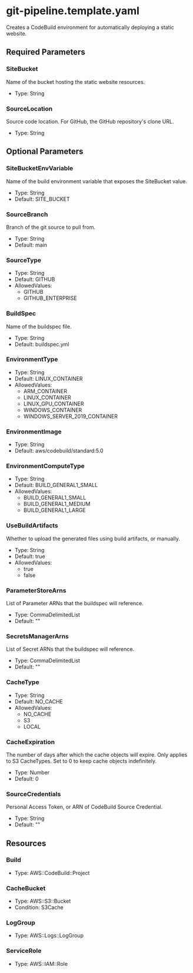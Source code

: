 # git-pipeline.template.yaml

Creates a CodeBuild environment for automatically deploying a static website.

## Required Parameters

### SiteBucket

Name of the bucket hosting the static website resources.

- Type: String

### SourceLocation

Source code location. For GitHub, the GitHub repository's clone URL.

- Type: String

## Optional Parameters

### SiteBucketEnvVariable

Name of the build environment variable that exposes the SiteBucket value.

- Type: String
- Default: SITE_BUCKET

### SourceBranch

Branch of the git source to pull from.

- Type: String
- Default: main

### SourceType

- Type: String
- Default: GITHUB
- AllowedValues:
  - GITHUB
  - GITHUB_ENTERPRISE

### BuildSpec

Name of the buildspec file.

- Type: String
- Default: buildspec.yml

### EnvironmentType

- Type: String
- Default: LINUX_CONTAINER
- AllowedValues:
  - ARM_CONTAINER
  - LINUX_CONTAINER
  - LINUX_GPU_CONTAINER
  - WINDOWS_CONTAINER
  - WINDOWS_SERVER_2019_CONTAINER

### EnvironmentImage

- Type: String
- Default: aws/codebuild/standard:5.0

### EnvironmentComputeType

- Type: String
- Default: BUILD_GENERAL1_SMALL
- AllowedValues:
  - BUILD_GENERAL1_SMALL
  - BUILD_GENERAL1_MEDIUM
  - BUILD_GENERAL1_LARGE

### UseBuildArtifacts

Whether to upload the generated files using build artifacts, or manually.

- Type: String
- Default: true
- AllowedValues:
  - true
  - false

### ParameterStoreArns

List of Parameter ARNs that the buildspec will reference.

- Type: CommaDelimitedList
- Default: ""

### SecretsManagerArns

List of Secret ARNs that the buildspec will reference.

- Type: CommaDelimitedList
- Default: ""

### CacheType

- Type: String
- Default: NO_CACHE
- AllowedValues:
  - NO_CACHE
  - S3
  - LOCAL

### CacheExpiration

The number of days after which the cache objects will expire. Only applies to S3 CacheTypes. Set to 0 to keep cache objects indefinitely.

- Type: Number
- Default: 0

### SourceCredentials

Personal Access Token, or ARN of CodeBuild Source Credential.

- Type: String
- Default: ""

## Resources

### Build

- Type: AWS::CodeBuild::Project

### CacheBucket

- Type: AWS::S3::Bucket
- Condition: S3Cache

### LogGroup

- Type: AWS::Logs::LogGroup

### ServiceRole

- Type: AWS::IAM::Role